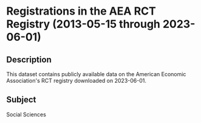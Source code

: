 # Registrations in the AEA RCT Registry (2013-05-15 through 2023-06-01)

## Description 
This dataset contains publicly available data on the American Economic Association's RCT registry downloaded on 2023-06-01.

## Subject
Social Sciences

